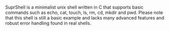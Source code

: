 S u p r S h e l l  is a minimalist unix shell written in C that supports basic commands such as echo, cat, touch, ls, rm, cd, mkdir and pwd.
Please note that this shell is still a basic example and lacks many advanced features and robust error handling found in real shells.
 
